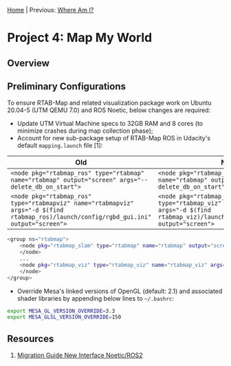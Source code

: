 [Home](../../README.md) | Previous: [Where Am I?](../p3/p3-where-am-i.md)

# Project 4: Map My World

## Overview

## Preliminary Configurations

To ensure RTAB-Map and related visualization package work on Ubuntu 20.04-5 (UTM QEMU 7.0) and ROS Noetic, below changes are required:

* Update UTM Virtual Machine specs to 32GB RAM and 8 cores (to minimize crashes during map collection phase);
* Account for new sub-package setup of RTAB-Map ROS in Udacity's default `mapping.launch` file [1]:

|__Old__|__New__|
|-------|-------|
|`<node pkg="rtabmap_ros" type="rtabmap" name="rtabmap" output="screen" args="--delete_db_on_start">`|`<node pkg="rtabmap_slam" type="rtabmap" name="rtabmap" output="screen" args="--delete_db_on_start">`|
|`<node pkg="rtabmap_ros" type="rtabmapviz" name="rtabmapviz" args="-d $(find rtabmap_ros)/launch/config/rgbd_gui.ini" output="screen">`|`<node pkg="rtabmap_viz" type="rtabmap_viz" name="rtabmap_viz" args="-d $(find rtabmap_viz)/launch/config/rgbd_gui.ini" output="screen">`|

```bash
<group ns="rtabmap">
    <node pkg="rtabmap_slam" type="rtabmap" name="rtabmap" output="screen" args="--delete_db_on_start">
    </node>
    ...
    <node pkg="rtabmap_viz" type="rtabmap_viz" name="rtabmap_viz" args="-d $(find rtabmap_viz)/launch/config/rgbd_gui.ini" output="screen">
    </node>
</group>
```

* Override Mesa's linked versions of OpenGL (default: 2.1) and associated shader libraries by appending below lines to `~/.bashrc`:

```bash
export MESA_GL_VERSION_OVERRIDE=3.3
export MESA_GLSL_VERSION_OVERRIDE=150
```

## Resources

1. [Migration Guide New Interface Noetic/ROS2](http://wiki.ros.org/rtabmap_ros#rtabmap_ros.2Fnoetic_and_newer.Migration_Guide_New_Interface_Noetic.2FROS2)
